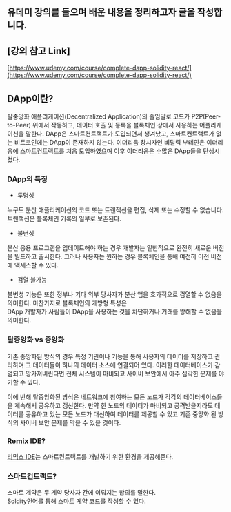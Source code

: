 ## 유데미 강의를 들으며 배운 내용을 정리하고자 글을 작성합니다.

## \[강의 참고 Link\]

[https://www.udemy.com/course/complete-dapp-solidity-react/](https://www.udemy.com/course/complete-dapp-solidity-react/)


## DApp이란?

탈중앙화 애플리케이션(Decentralized Application)의 줄임말로 코드가 P2P(Peer-to-Peer) 위에서 작동하고,
데이터 호출 및 등록을 블록체인 상에서 사용하는 어플리케이션을 말한다.
DApp은 스마트컨트랙트가 도입되면서 생겨났고, 스마트컨트랙트가 없는 비트코인에는 DApp이 존재하지 않는다.
이더리움 창시자인 비탈릭 부테인은 이더리움에 스마트컨트랙트를 처음 도입하였으며 이후 이더리움은 수많은
DApp들을 탄생시켰다.

### DApp의 특징

* 투명성

누구도 분산 애플리케이션의 코드 또는 트랜잭션을 편집, 삭제 또는 수정할 수 없습니다. 트랜잭션은 블록체인 기록의 일부로 보존된다.

* 불변성

분산 응용 프로그램을 업데이트해야 하는 경우 개발자는 일반적으로 완전히 새로운 버전을 빌드하고 출시한다.
그러나 사용자는 원하는 경우 블록체인을 통해 여전히 이전 버전에 액세스할 수 있다. 

* 검열 불가능

불변성 기능은 또한 정부나 기타 외부 당사자가 분산 앱을 효과적으로 검열할 수 없음을 의미한다. 마찬가지로 블록체인의 개방형 특성은  
DApp 개발자가 사람들이 DApp을 사용하는 것을 차단하거나 거래를 방해할 수 없음을 의미한다. 

### 탈중앙화 vs 중앙화

기존 중앙화된 방식의 경우 특정 기관이나 기능을 통해 사용자의 데이터를 저장하고 관리하며 그 데이터들이 하나의
데이터 소스에 연결되어 있다. 이러한 데이터베이스가 감염되고 망가져버린다면 전체 시스템이 마비되고 사이버 보안에서 아주 심각한 문제를 야기할 수 있다.

이에 반해 탈중앙화된 방식은 네트워크에 참여하는 모든 노드가 각각의 데이터베이스들을 계속해서 공유하고 갱신한다. 만약 한 노드의 데이터가 마비되고 공격받을지라도 데이터를 공유하고 있는 모든 노드가 대신하여 데이터를 제공할 수 있고 기존 중앙화 된 방식의 사이버 보안 문제를 막을 수 있을 것이다.


### Remix IDE?

[리믹스 IDE](https://remix.ethereum.org)는 스마트컨트랙트를 개발하기 위한 환경을 제공해준다.

### 스마트컨트랙트?
  
스마트 계약은 두 계약 당사자 간에 이뤄지는 합의를 말한다.       
Soldity언어를 통해 스마트 계약 코드를 작성할 수 있다.


